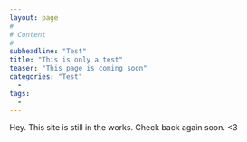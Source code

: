 ```yaml
---
layout: page
#
# Content
#
subheadline: "Test"
title: "This is only a test"
teaser: "This page is coming soon"
categories: "Test"
  - 
tags:
  - 
---
```





 [1]: #
 [2]: #
 [3]: #
 [4]: #
 [5]: #
 [6]: #
 [7]: #
 [8]: #
 [9]: #
 [10]: #
 
 Hey. This site is still in the works. Check back again soon. <3
